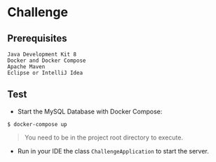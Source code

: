 # Challenge

## Prerequisites

```
Java Development Kit 8
Docker and Docker Compose
Apache Maven
Eclipse or IntelliJ Idea
```

## Test

- Start the MySQL Database with Docker Compose:

```
$ docker-compose up
```

> You need to be in the project root directory to execute.

- Run in your IDE the class `ChallengeApplication` to start the server.